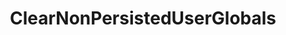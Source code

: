 ---
name: ClearNonPersistedUserGlobals
title: ClearNonPersistedUserGlobals
description: Remove all non-persisted global user variables
example: |
    using System;
    public class CPHInline
    {
        public bool Execute()
        {
            CPH.ClearNonPersistedUserGlobals();

            return true;
        }
    }
---